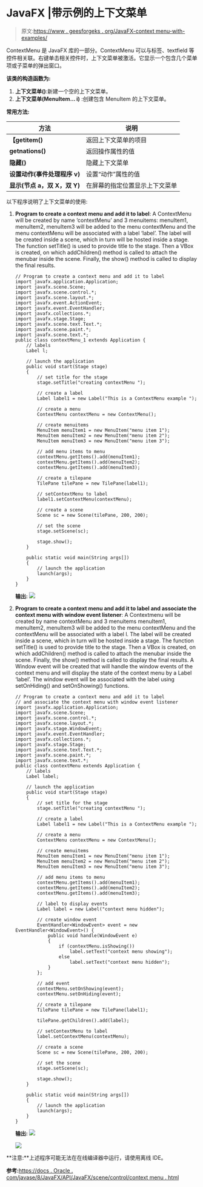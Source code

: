 # JavaFX |带示例的上下文菜单

> 原文:[https://www . geesforgeks . org/JavaFX-context menu-with-examples/](https://www.geeksforgeeks.org/javafx-contextmenu-with-examples/)

ContextMenu 是 JavaFX 库的一部分。ContextMenu 可以与标签、textfield 等控件相关联。右键单击相关控件时，上下文菜单被激活。它显示一个包含几个菜单项或子菜单的弹出窗口。

**该类的构造函数为:**

1.  **上下文菜单()**:新建一个空的上下文菜单。
2.  **上下文菜单(MenuItem… i)** :创建包含 MenuItem 的上下文菜单。

**常用方法:**

| 方法 | 说明 |
| --- | --- |
| **【getitem()** | 返回上下文菜单的项目 |
| **getnations()** | 返回操作属性的值 |
| **隐藏()** | 隐藏上下文菜单 |
| **设置动作(事件处理程序 v)** | 设置“动作”属性的值 |
| **显示(节点 a，双 X，双 Y)** | 在屏幕的指定位置显示上下文菜单 |

以下程序说明了上下文菜单的使用:

1.  **Program to create a context menu and add it to label**: A ContextMenu will be created by name ‘contextMenu’ and 3 menuitems: menuItem1, menuItem2, menuItem3 will be added to the menu contextMenu and the menu contextMenu will be associated with a label ‘label’. The label will be created inside a scene, which in turn will be hosted inside a stage. The function setTitle() is used to provide title to the stage. Then a VBox is created, on which addChildren() method is called to attach the menubar inside the scene. Finally, the show() method is called to display the final results.

    ```
    // Program to create a context menu and add it to label
    import javafx.application.Application;
    import javafx.scene.Scene;
    import javafx.scene.control.*;
    import javafx.scene.layout.*;
    import javafx.event.ActionEvent;
    import javafx.event.EventHandler;
    import javafx.collections.*;
    import javafx.stage.Stage;
    import javafx.scene.text.Text.*;
    import javafx.scene.paint.*;
    import javafx.scene.text.*;
    public class contextMenu_1 extends Application {
        // labels
        Label l;

        // launch the application
        public void start(Stage stage)
        {
            // set title for the stage
            stage.setTitle("creating contextMenu ");

            // create a label
            Label label1 = new Label("This is a ContextMenu example ");

            // create a menu
            ContextMenu contextMenu = new ContextMenu();

            // create menuitems
            MenuItem menuItem1 = new MenuItem("menu item 1");
            MenuItem menuItem2 = new MenuItem("menu item 2");
            MenuItem menuItem3 = new MenuItem("menu item 3");

            // add menu items to menu
            contextMenu.getItems().add(menuItem1);
            contextMenu.getItems().add(menuItem2);
            contextMenu.getItems().add(menuItem3);

            // create a tilepane
            TilePane tilePane = new TilePane(label1);

            // setContextMenu to label
            label1.setContextMenu(contextMenu);

            // create a scene
            Scene sc = new Scene(tilePane, 200, 200);

            // set the scene
            stage.setScene(sc);

            stage.show();
        }

        public static void main(String args[])
        {
            // launch the application
            launch(args);
        }
    }
    ```

    **输出:**
    ![](img/fa90449d3df159e8ae1d2a1e14fc15ea.png)

2.  **Program to create a context menu and add it to label and associate the context menu with window event listener**: A Contextmenu will be created by name contextMenu and 3 menuitems menuItem1, menuItem2, menuItem3 will be added to the menu contextMenu and the contextMenu will be associated with a label l. The label will be created inside a scene, which in turn will be hosted inside a stage. The function setTitle() is used to provide title to the stage. Then a VBox is created, on which addChildren() method is called to attach the menubar inside the scene. Finally, the show() method is called to display the final results. A Window event will be created that will handle the window events of the context menu and will display the state of the context menu by a Label ‘label’. The window event will be associated with the label using setOnHiding() and setOnShowing() functions.

    ```
    // Program to create a context menu and add it to label
    // and associate the context menu with window event listener
    import javafx.application.Application;
    import javafx.scene.Scene;
    import javafx.scene.control.*;
    import javafx.scene.layout.*;
    import javafx.stage.WindowEvent;
    import javafx.event.EventHandler;
    import javafx.collections.*;
    import javafx.stage.Stage;
    import javafx.scene.text.Text.*;
    import javafx.scene.paint.*;
    import javafx.scene.text.*;
    public class contextMenu extends Application {
        // labels
        Label label;

        // launch the application
        public void start(Stage stage)
        {
            // set title for the stage
            stage.setTitle("creating contextMenu ");

            // create a label
            Label label1 = new Label("This is a ContextMenu example ");

            // create a menu
            ContextMenu contextMenu = new ContextMenu();

            // create menuitems
            MenuItem menuItem1 = new MenuItem("menu item 1");
            MenuItem menuItem2 = new MenuItem("menu item 2");
            MenuItem menuItem3 = new MenuItem("menu item 3");

            // add menu items to menu
            contextMenu.getItems().add(menuItem1);
            contextMenu.getItems().add(menuItem2);
            contextMenu.getItems().add(menuItem3);

            // label to display events
            Label label = new Label("context menu hidden");

            // create window event
            EventHandler<WindowEvent> event = new EventHandler<WindowEvent>() {
                public void handle(WindowEvent e)
                {
                    if (contextMenu.isShowing())
                        label.setText("context menu showing");
                    else
                        label.setText("context menu hidden");
                }
            };

            // add event
            contextMenu.setOnShowing(event);
            contextMenu.setOnHiding(event);

            // create a tilepane
            TilePane tilePane = new TilePane(label1);

            tilePane.getChildren().add(label);

            // setContextMenu to label
            label.setContextMenu(contextMenu);

            // create a scene
            Scene sc = new Scene(tilePane, 200, 200);

            // set the scene
            stage.setScene(sc);

            stage.show();
        }

        public static void main(String args[])
        {
            // launch the application
            launch(args);
        }
    }
    ```

    **输出:**
    ![](img/3429acb96c8ad588c8bceef727467435.png)

    ![](img/4d008fa51a2a434e7ff3ef2bff1b0678.png)

**注意:**上述程序可能无法在在线编译器中运行，请使用离线 IDE。

**参考:**[https://docs . Oracle . com/javase/8/JavaFX/API/JavaFX/scene/control/context menu . html](https://docs.oracle.com/javase/8/javafx/api/javafx/scene/control/ContextMenu.html)
